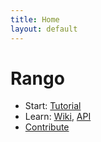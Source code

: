 ```yaml
---
title: Home
layout: default
---
```


Rango
=====

* Start: [Tutorial](http://wiki.github.com/botanicus/rango/tutorial)
* Learn: [Wiki](http://botanicus.github.com/rango/faq.html), [API](http://rdoc.info/projects/botanicus/rango)
* [Contribute](http://github.com/botanicus/rango)
